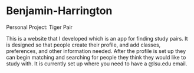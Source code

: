 # Benjamin-Harrington
Personal Project: Tiger Pair

This is a website that I developed which is an app for finding study pairs.
It is designed so that people create their profile, and add classes, preferences, and other information needed.
After the profile is set up they can begin matching and searching for people they  think they would like to study with.
It is currently set up where you need to have a @lsu.edu email.
